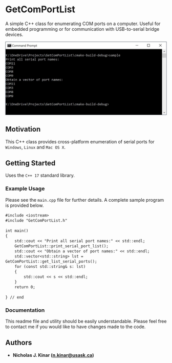 # GetComPortList

A simple C++ class for enumerating COM ports on a computer.  Useful
for embedded programming or for communication with USB-to-serial
bridge devices.

![Example Windows Run](./images/example-win.jpeg)


## Motivation

This C++ class provides cross-platform enumeration of serial ports
for `Windows`, `Linux` and `Mac OS X`.

## Getting Started

Uses the `C++ 17` standard library.


### Example Usage

Please see the `main.cpp` file for further details.  A complete
sample program is provided below.

```
#include <iostream>
#include "GetComPortList.h"

int main()
{
	std::cout << "Print all serial port names:" << std::endl;
	GetComPortList::print_serial_port_list();
	std::cout << "Obtain a vector of port names:" << std::endl;
	std::vector<std::string> lst = GetComPortList::get_list_serial_ports();
	for (const std::string& s: lst)
	{
		std::cout << s << std::endl;
	}
	return 0;

} // end
```


### Documentation

This readme file and utility should be easily understandable. Please feel free to contact me
if you would like to have changes made to the code.


## Authors

* **Nicholas J. Kinar (<n.kinar@usask.ca>)**
